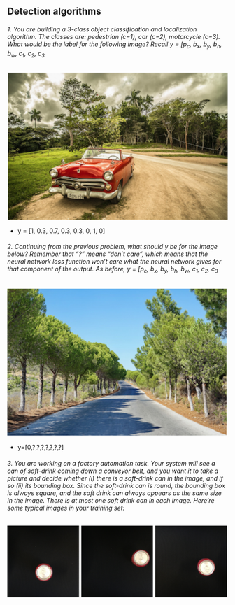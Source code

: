 ## Detection algorithms

###### 1. You are building a 3-class object classification and localization algorithm. The classes are: pedestrian (c=1), car (c=2), motorcycle (c=3). What would be the label for the following image? Recall *y = [p<sub>c</sub>, b<sub>x</sub>, b<sub>y</sub>, b<sub>h</sub>, b<sub>w</sub>, c<sub>1</sub>, c<sub>2</sub>, c<sub>3</sub>*
![Image of Car](/convolutional-neural-networks/images/car.png)
- y = [1, 0.3, 0.7, 0.3, 0.3, 0, 1, 0]

###### 2. Continuing from the previous problem, what should y be for the image below? Remember that “?” means “don’t care”, which means that the neural network loss function won’t care what the neural network gives for that component of the output. As before, *y = [p<sub>c</sub>, b<sub>x</sub>, b<sub>y</sub>, b<sub>h</sub>, b<sub>w</sub>, c<sub>1</sub>, c<sub>2</sub>, c<sub>3</sub>*
![Image of Road](/convolutional-neural-networks/images/road.png)
- y=[0,?,?,?,?,?,?,?]

###### 3. You are working on a factory automation task. Your system will see a can of soft-drink coming down a conveyor belt, and you want it to take a picture and decide whether (i) there is a soft-drink can in the image, and if so (ii) its bounding box. Since the soft-drink can is round, the bounding box is always square, and the soft drink can always appears as the same size in the image. There is at most one soft drink can in each image. Here’re some typical images in your training set:
![Image of Cans](/convolutional-neural-networks/images/cans.png)
-
